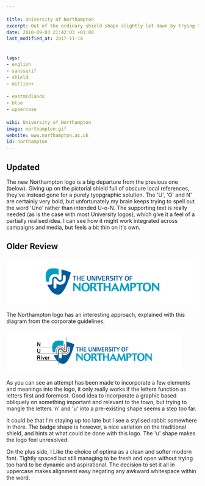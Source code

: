 ```yaml
---

title: University of Northampton
excerpt: Out of the ordinary shield shape slightly let down by trying to do too much.
date: 2010-09-03 21:42:03 +01:00
last_modified_at: 2017-11-14


tags:
- english
- sansserif
- shield
- million+

- eastmidlands
- blue
- uppercase

wiki: University_of_Northampton
image: northampton.gif
website: www.northampton.ac.uk
id: northampton
---
```


## Updated

The new Northampton logo is a big departure from the previous one (below). Giving up on the pictorial shield full of obscure local references, they've instead gone for a purely tyopgraphic solution. The 'U', 'O' and N' are certainly very bold, but unfortunately my brain keeps trying to spell out the word 'Uno' rather than intended U-o-N. The supporting text is really needed (as is the case with most University logos), which give it a feel of a partially realised idea. I can see how it might work integrated across campaigns and media, but feels a bit thin on it's own.

## Older Review

![Old Logo](/images/logospotter/northampton-old.gif)

The Northampton logo has an interesting approach, explained with this diagram from the corporate guidelines.

![Article image](/images/logospotter/northampton-Article.gif)

As you can see an attempt has been made to incorporate a few elements and meanings into the logo, it only really works if the letters function as letters first and foremost. Good idea to incorporate a graphic based obliquely on something important and relevant to the town, but trying to mangle the letters 'n' and 'u' into a pre-existing shape seems a step too far.

It could be that I'm staying up too late but I see a stylised rabbit somewhere in there. The badge shape is however, a nice variation on the traditional shield, and hints at what could be done with this logo. The 'u' shape makes the logo feel unresolved.

On the plus side, I Like the choice of optima as a clean and softer modern font. Tightly spaced but still managing to be fresh and open without trying too hard to be dynamic and aspirational. The decision to set it all in uppercase makes alignment easy negating any awkward whitespace within the word.
